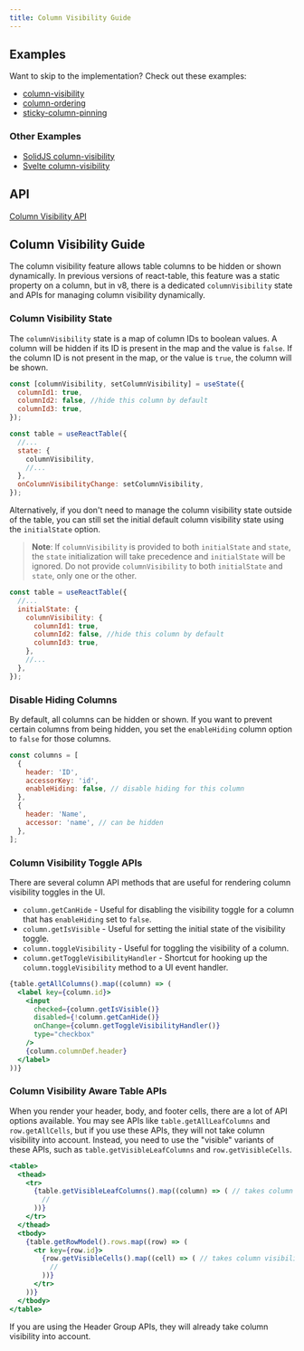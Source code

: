 ```yaml
---
title: Column Visibility Guide
---
```


## Examples

Want to skip to the implementation? Check out these examples:

- [column-visibility](../framework/react/examples/column-visibility)
- [column-ordering](../framework/react/examples/column-ordering)
- [sticky-column-pinning](../framework/react/examples/column-pinning-sticky)

### Other Examples

- [SolidJS column-visibility](../framework/solid/examples/column-visibility)
- [Svelte column-visibility](../framework/svelte/examples/column-visibility)

## API

[Column Visibility API](../api/features/column-visibility)

## Column Visibility Guide

The column visibility feature allows table columns to be hidden or shown dynamically. In previous versions of react-table, this feature was a static property on a column, but in v8, there is a dedicated `columnVisibility` state and APIs for managing column visibility dynamically.

### Column Visibility State

The `columnVisibility` state is a map of column IDs to boolean values. A column will be hidden if its ID is present in the map and the value is `false`. If the column ID is not present in the map, or the value is `true`, the column will be shown.

```jsx
const [columnVisibility, setColumnVisibility] = useState({
  columnId1: true,
  columnId2: false, //hide this column by default
  columnId3: true,
});

const table = useReactTable({
  //...
  state: {
    columnVisibility,
    //...
  },
  onColumnVisibilityChange: setColumnVisibility,
});
```

Alternatively, if you don't need to manage the column visibility state outside of the table, you can still set the initial default column visibility state using the `initialState` option.

> **Note**: If `columnVisibility` is provided to both `initialState` and `state`, the `state` initialization will take precedence and `initialState` will be ignored. Do not provide `columnVisibility` to both `initialState` and `state`, only one or the other.

```jsx
const table = useReactTable({
  //...
  initialState: {
    columnVisibility: {
      columnId1: true,
      columnId2: false, //hide this column by default
      columnId3: true,
    },
    //...
  },
});
```

### Disable Hiding Columns

By default, all columns can be hidden or shown. If you want to prevent certain columns from being hidden, you set the `enableHiding` column option to `false` for those columns.

```jsx
const columns = [
  {
    header: 'ID',
    accessorKey: 'id',
    enableHiding: false, // disable hiding for this column
  },
  {
    header: 'Name',
    accessor: 'name', // can be hidden
  },
];
```

### Column Visibility Toggle APIs

There are several column API methods that are useful for rendering column visibility toggles in the UI.

- `column.getCanHide` - Useful for disabling the visibility toggle for a column that has `enableHiding` set to `false`.
- `column.getIsVisible` - Useful for setting the initial state of the visibility toggle.
- `column.toggleVisibility` - Useful for toggling the visibility of a column.
- `column.getToggleVisibilityHandler` - Shortcut for hooking up the `column.toggleVisibility` method to a UI event handler.

```jsx
{table.getAllColumns().map((column) => (
  <label key={column.id}>
    <input
      checked={column.getIsVisible()}
      disabled={!column.getCanHide()}
      onChange={column.getToggleVisibilityHandler()}
      type="checkbox"
    />
    {column.columnDef.header}
  </label>
))}
```

### Column Visibility Aware Table APIs

When you render your header, body, and footer cells, there are a lot of API options available. You may see APIs like `table.getAllLeafColumns` and `row.getAllCells`, but if you use these APIs, they will not take column visibility into account. Instead, you need to use the "visible" variants of these APIs, such as `table.getVisibleLeafColumns` and `row.getVisibleCells`.

```jsx
<table>
  <thead>
    <tr>
      {table.getVisibleLeafColumns().map((column) => ( // takes column visibility into account
        //
      ))}
    </tr>
  </thead>
  <tbody>
    {table.getRowModel().rows.map((row) => (
      <tr key={row.id}>
        {row.getVisibleCells().map((cell) => ( // takes column visibility into account
          //
        ))}
      </tr>
    ))}
  </tbody>
</table>
```

If you are using the Header Group APIs, they will already take column visibility into account.
